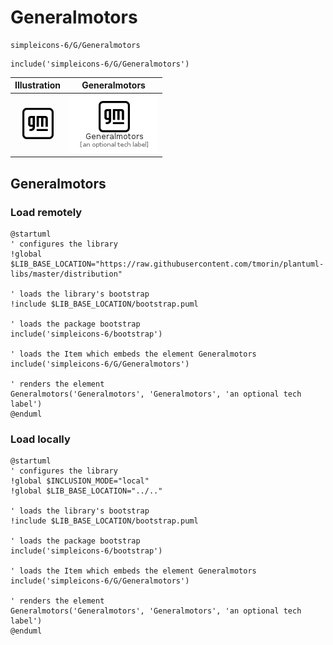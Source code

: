 # Generalmotors


```text
simpleicons-6/G/Generalmotors
```

```text
include('simpleicons-6/G/Generalmotors')
```



| Illustration | Generalmotors |
| :---: | :---: |
| ![illustration for Illustration](../../simpleicons-6/G/Generalmotors.png) | ![illustration for Generalmotors](../../simpleicons-6/G/Generalmotors.Local.png) |




## Generalmotors

### Load remotely
```plantuml
@startuml
' configures the library
!global $LIB_BASE_LOCATION="https://raw.githubusercontent.com/tmorin/plantuml-libs/master/distribution"

' loads the library's bootstrap
!include $LIB_BASE_LOCATION/bootstrap.puml

' loads the package bootstrap
include('simpleicons-6/bootstrap')

' loads the Item which embeds the element Generalmotors
include('simpleicons-6/G/Generalmotors')

' renders the element
Generalmotors('Generalmotors', 'Generalmotors', 'an optional tech label')
@enduml
```

### Load locally
```plantuml
@startuml
' configures the library
!global $INCLUSION_MODE="local"
!global $LIB_BASE_LOCATION="../.."

' loads the library's bootstrap
!include $LIB_BASE_LOCATION/bootstrap.puml

' loads the package bootstrap
include('simpleicons-6/bootstrap')

' loads the Item which embeds the element Generalmotors
include('simpleicons-6/G/Generalmotors')

' renders the element
Generalmotors('Generalmotors', 'Generalmotors', 'an optional tech label')
@enduml
```

